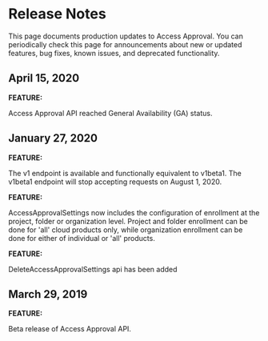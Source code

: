 #  Release Notes

This page documents production updates to Access Approval. You can
periodically check this page for announcements about new or updated features,
bug fixes, known issues, and deprecated functionality.

##  April 15, 2020

**FEATURE:**

Access Approval API reached General Availability (GA) status.

##  January 27, 2020

**FEATURE:**

The v1 endpoint is available and functionally equivalent to v1beta1. The
v1beta1 endpoint will stop accepting requests on August 1, 2020.

**FEATURE:**

AccessApprovalSettings now includes the configuration of enrollment at the
project, folder or organization level. Project and folder enrollment can be
done for 'all' cloud products only, while organization enrollment can be done
for either of individual or 'all' products.

**FEATURE:**

DeleteAccessApprovalSettings api has been added

##  March 29, 2019

**FEATURE:**

Beta release of Access Approval API.

